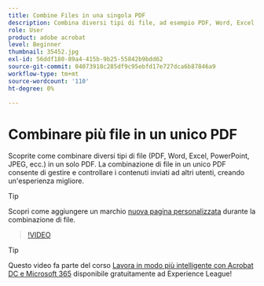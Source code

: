 ```yaml
---
title: Combine Files in una singola PDF
description: Combina diversi tipi di file, ad esempio PDF, Word, Excel, PowerPoint o JPEG, in un unico PDF
role: User
product: adobe acrobat
level: Beginner
thumbnail: 35452.jpg
exl-id: 56ddf180-89a4-415b-9b25-55842b9bdd62
source-git-commit: 04073918c285df9c95ebfd17e727dca6b87846a9
workflow-type: tm+mt
source-wordcount: '110'
ht-degree: 0%

---
```


# Combinare più file in un unico PDF

Scoprite come combinare diversi tipi di file (PDF, Word, Excel, PowerPoint, JPEG, ecc.) in un solo PDF. La combinazione di file in un unico PDF consente di gestire e controllare i contenuti inviati ad altri utenti, creando un&#39;esperienza migliore.

>[!TIP]
>
>Scopri come aggiungere un marchio [nuova pagina personalizzata](add-custom-page.md) durante la combinazione di file.

>[!VIDEO](https://video.tv.adobe.com/v/35452?hidetitle=true)

>[!TIP]
>
>Questo video fa parte del corso [Lavora in modo più intelligente con Acrobat DC e Microsoft 365](https://experienceleague.adobe.com/?recommended=Acrobat-U-1-2021.microsoft365) disponibile gratuitamente ad Experience League!

